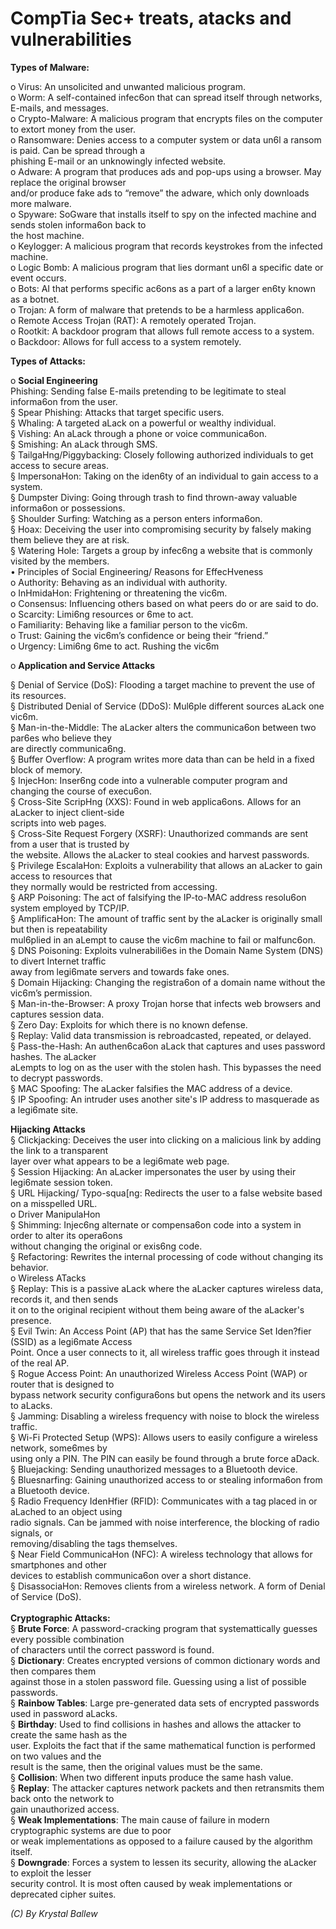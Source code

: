 # CompTia Sec+ treats, atacks and vulnerabilities

**Types of Malware:**

o Virus: An unsolicited and unwanted malicious program.\
o Worm: A self-contained infec6on that can spread itself through networks, E-mails, and messages.\
o Crypto-Malware: A malicious program that encrypts files on the computer to extort money from the user.\
o Ransomware: Denies access to a computer system or data un6l a ransom is paid. Can be spread through a\
phishing E-mail or an unknowingly infected website.\
o Adware: A program that produces ads and pop-ups using a browser. May replace the original browser\
and/or produce fake ads to “remove” the adware, which only downloads more malware.\
o Spyware: SoGware that installs itself to spy on the infected machine and sends stolen informa6on back to\
the host machine.\
o Keylogger: A malicious program that records keystrokes from the infected machine.\
o Logic Bomb: A malicious program that lies dormant un6l a specific date or event occurs.\
o Bots: AI that performs specific ac6ons as a part of a larger en6ty known as a botnet.\
o Trojan: A form of malware that pretends to be a harmless applica6on.\
o Remote Access Trojan (RAT): A remotely operated Trojan.\
o Rootkit: A backdoor program that allows full remote access to a system.\
o Backdoor: Allows for full access to a system remotely.



**Types of Attacks:**

o **Social Engineering**\
Phishing: Sending false E-mails pretending to be legitimate to steal informa6on from the user.\
§ Spear Phishing: Attacks that target specific users.\
§ Whaling: A targeted aLack on a powerful or wealthy individual.\
§ Vishing: An aLack through a phone or voice communica6on.\
§ Smishing: An aLack through SMS.\
§ TailgaHng/Piggybacking: Closely following authorized individuals to get access to secure areas.\
§ ImpersonaHon: Taking on the iden6ty of an individual to gain access to a system.\
§ Dumpster Diving: Going through trash to find thrown-away valuable informa6on or possessions.\
§ Shoulder Surfing: Watching as a person enters informa6on.\
§ Hoax: Deceiving the user into compromising security by falsely making them believe they are at risk.\
§ Watering Hole: Targets a group by infec6ng a website that is commonly visited by the members.\
&#x20;• Principles of Social Engineering/ Reasons for EffecHveness\
&#x20;    o Authority: Behaving as an individual with authority.\
&#x20;    o InHmidaHon: Frightening or threatening the vic6m.\
&#x20;    o Consensus: Influencing others based on what peers do or are said to do.\
&#x20;    o Scarcity: Limi6ng resources or 6me to act.\
&#x20;    o Familiarity: Behaving like a familiar person to the vic6m.\
&#x20;    o Trust: Gaining the vic6m’s confidence or being their “friend.”\
&#x20;    o Urgency: Limi6ng 6me to act. Rushing the vic6m

o **Application and Service Attacks**&#x20;

§ Denial of Service (DoS): Flooding a target machine to prevent the use of its resources.\
§ Distributed Denial of Service (DDoS): Mul6ple different sources aLack one vic6m.\
§ Man-in-the-Middle: The aLacker alters the communica6on between two par6es who believe they\
are directly communica6ng.\
§ Buffer Overflow: A program writes more data than can be held in a fixed block of memory.\
§ InjecHon: Inser6ng code into a vulnerable computer program and changing the course of execu6on.\
§ Cross-Site ScripHng (XXS): Found in web applica6ons. Allows for an aLacker to inject client-side\
scripts into web pages.\
§ Cross-Site Request Forgery (XSRF): Unauthorized commands are sent from a user that is trusted by\
the website. Allows the aLacker to steal cookies and harvest passwords.\
§ Privilege EscalaHon: Exploits a vulnerability that allows an aLacker to gain access to resources that\
they normally would be restricted from accessing.\
§ ARP Poisoning: The act of falsifying the IP-to-MAC address resolu6on system employed by TCP/IP.\
§ AmplificaHon: The amount of traffic sent by the aLacker is originally small but then is repeatability\
mul6plied in an aLempt to cause the vic6m machine to fail or malfunc6on.\
§ DNS Poisoning: Exploits vulnerabili6es in the Domain Name System (DNS) to divert Internet traffic\
away from legi6mate servers and towards fake ones.\
§ Domain Hijacking: Changing the registra6on of a domain name without the vic6m’s permission.\
§ Man-in-the-Browser: A proxy Trojan horse that infects web browsers and captures session data.\
§ Zero Day: Exploits for which there is no known defense.\
§ Replay: Valid data transmission is rebroadcasted, repeated, or delayed.\
§ Pass-the-Hash: An authen6ca6on aLack that captures and uses password hashes. The aLacker\
aLempts to log on as the user with the stolen hash. This bypasses the need to decrypt passwords.\
§ MAC Spoofing: The aLacker falsifies the MAC address of a device.\
§ IP Spoofing: An intruder uses another site's IP address to masquerade as a legi6mate site.

**Hijacking Attacks**\
§ Clickjacking: Deceives the user into clicking on a malicious link by adding the link to a transparent\
layer over what appears to be a legi6mate web page.\
§ Session Hijacking: An aLacker impersonates the user by using their legi6mate session token.\
§ URL Hijacking/ Typo-squa\[ng: Redirects the user to a false website based on a misspelled URL.\
o Driver ManipulaHon\
§ Shimming: Injec6ng alternate or compensa6on code into a system in order to alter its opera6ons\
without changing the original or exis6ng code.\
§ Refactoring: Rewrites the internal processing of code without changing its behavior.\
o Wireless ATacks\
§ Replay: This is a passive aLack where the aLacker captures wireless data, records it, and then sends\
it on to the original recipient without them being aware of the aLacker's presence.\
§ Evil Twin: An Access Point (AP) that has the same Service Set Iden?fier (SSID) as a legi6mate Access\
Point. Once a user connects to it, all wireless traffic goes through it instead of the real AP.\
§ Rogue Access Point: An unauthorized Wireless Access Point (WAP) or router that is designed to\
bypass network security configura6ons but opens the network and its users to aLacks.\
§ Jamming: Disabling a wireless frequency with noise to block the wireless traffic.\
§ Wi-Fi Protected Setup (WPS): Allows users to easily configure a wireless network, some6mes by\
using only a PIN. The PIN can easily be found through a brute force aDack.\
§ Bluejacking: Sending unauthorized messages to a Bluetooth device.\
§ Bluesnarfing: Gaining unauthorized access to or stealing informa6on from a Bluetooth device.\
§ Radio Frequency IdenHfier (RFID): Communicates with a tag placed in or aLached to an object using\
radio signals. Can be jammed with noise interference, the blocking of radio signals, or\
removing/disabling the tags themselves.\
§ Near Field CommunicaHon (NFC): A wireless technology that allows for smartphones and other\
devices to establish communica6on over a short distance.\
§ DisassociaHon: Removes clients from a wireless network. A form of Denial of Service (DoS).\
\
**Cryptographic Attacks:**\
§ **Brute Force**: A password-cracking program that systemattically guesses every possible combination\
of characters until the correct password is found.\
§ **Dictionary**: Creates encrypted versions of common dictionary words and then compares them\
against those in a stolen password file. Guessing using a list of possible passwords.\
§ **Rainbow Tables**: Large pre-generated data sets of encrypted passwords used in password aLacks.\
§ **Birthday**: Used to find collisions in hashes and allows the attacker to create the same hash as the\
user. Exploits the fact that if the same mathematical function is performed on two values and the\
result is the same, then the original values must be the same.\
§ **Collision**: When two different inputs produce the same hash value.\
§ **Replay**: The attacker captures network packets and then retransmits them back onto the network to\
gain unauthorized access.\
§ **Weak Implementations**: The main cause of failure in modern cryptographic systems are due to poor\
or weak implementations as opposed to a failure caused by the algorithm itself.\
§ **Downgrade**: Forces a system to lessen its security, allowing the aLacker to exploit the lesser\
security control. It is most often caused by weak implementations or deprecated cipher suites.



_(C) By Krystal Ballew_
